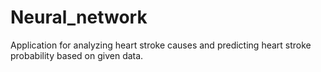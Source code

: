 # Neural_network
Application for analyzing heart stroke causes and predicting heart stroke probability based on given data.

